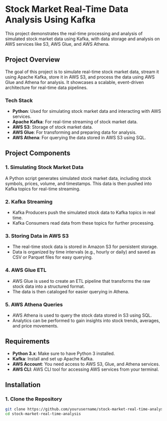 # Stock Market Real-Time Data Analysis Using Kafka

This project demonstrates the real-time processing and analysis of simulated stock market data using Kafka, with data storage and analysis on AWS services like S3, AWS Glue, and AWS Athena.

## Project Overview

The goal of this project is to simulate real-time stock market data, stream it using Apache Kafka, store it in AWS S3, and process the data using AWS Glue and Athena for analysis. It showcases a scalable, event-driven architecture for real-time data pipelines.

### Tech Stack

- **Python**: Used for simulating stock market data and interacting with AWS services.
- **Apache Kafka**: For real-time streaming of stock market data.
- **AWS S3**: Storage of stock market data.
- **AWS Glue**: For transforming and preparing data for analysis.
- **AWS Athena**: For querying the data stored in AWS S3 using SQL.

## Project Components

### 1. **Simulating Stock Market Data**
   A Python script generates simulated stock market data, including stock symbols, prices, volume, and timestamps. This data is then pushed into Kafka topics for real-time streaming.

### 2. **Kafka Streaming**
   - Kafka Producers push the simulated stock data to Kafka topics in real time.
   - Kafka Consumers read data from these topics for further processing.

### 3. **Storing Data in AWS S3**
   - The real-time stock data is stored in Amazon S3 for persistent storage.
   - Data is organized by time intervals (e.g., hourly or daily) and saved as CSV or Parquet files for easy querying.

### 4. **AWS Glue ETL**
   - AWS Glue is used to create an ETL pipeline that transforms the raw stock data into a structured format.
   - The data is then cataloged for easier querying in Athena.

### 5. **AWS Athena Queries**
   - AWS Athena is used to query the stock data stored in S3 using SQL.
   - Analytics can be performed to gain insights into stock trends, averages, and price movements.

## Requirements

- **Python 3.x**: Make sure to have Python 3 installed.
- **Kafka**: Install and set up Apache Kafka.
- **AWS Account**: You need access to AWS S3, Glue, and Athena services.
- **AWS CLI**: AWS CLI tool for accessing AWS services from your terminal.

## Installation

### 1. Clone the Repository

```bash
git clone https://github.com/yourusername/stock-market-real-time-analysis.git
cd stock-market-real-time-analysis
